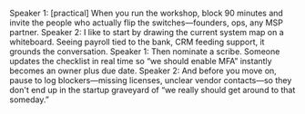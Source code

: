 Speaker 1: [practical] When you run the workshop, block 90 minutes and invite the people who actually flip the switches—founders, ops, any MSP partner.
Speaker 2: I like to start by drawing the current system map on a whiteboard. Seeing payroll tied to the bank, CRM feeding support, it grounds the conversation.
Speaker 1: Then nominate a scribe. Someone updates the checklist in real time so “we should enable MFA” instantly becomes an owner plus due date.
Speaker 2: And before you move on, pause to log blockers—missing licenses, unclear vendor contacts—so they don't end up in the startup graveyard of “we really should get around to that someday.”
